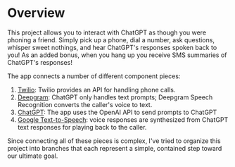 # Overview
This project allows you to interact with ChatGPT as though you were phoning
a friend.  Simply pick up a phone, dial a number, ask questions, whisper
sweet nothings, and hear ChatGPT's responses spoken back to you!  As an added
bonus, when you hang up you receive SMS summaries of ChatGPT's responses!

The app connects a number of different component pieces:
1. [Twilio](https://www.twilio.com): Twilio provides an API for handling phone calls.
2. [Deepgram](https://deepgram.com/): ChatGPT only handles text prompts; Deepgram Speech Recognition
   converts the caller's voice to text.
3. [ChatGPT](https://chat.openai.com): The app uses the OpenAI API to send prompts to ChatGPT
4. [Google Text-to-Speech](https://cloud.google.com/text-to-speech): voice responses are synthesized from ChatGPT text
   responses for playing back to the caller.

Since connecting all of these pieces is complex, I've tried to organize this
project into branches that each represent a simple, contained step toward
our ultimate goal.
